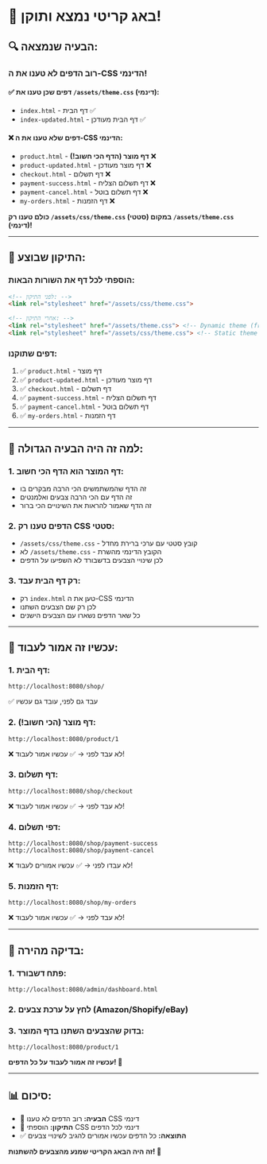 # 🚨 באג קריטי נמצא ותוקן!

## 🔍 **הבעיה שנמצאה:**

### **רוב הדפים לא טענו את ה-CSS הדינמי!**

#### **✅ דפים שכן טענו את `/assets/theme.css` (דינמי):**
- `index.html` - דף הבית ✅
- `index-updated.html` - דף הבית מעודכן ✅

#### **❌ דפים שלא טענו את ה-CSS הדינמי:**
- `product.html` - **דף מוצר (הדף הכי חשוב!)** ❌
- `product-updated.html` - דף מוצר מעודכן ❌
- `checkout.html` - דף תשלום ❌
- `payment-success.html` - דף תשלום הצליח ❌
- `payment-cancel.html` - דף תשלום בוטל ❌
- `my-orders.html` - דף הזמנות ❌

**כולם טענו רק `/assets/css/theme.css` (סטטי) במקום `/assets/theme.css` (דינמי)!**

---

## 🔧 **התיקון שבוצע:**

### **הוספתי לכל דף את השורות הבאות:**
```html
<!-- לפני התיקון: -->
<link rel="stylesheet" href="/assets/css/theme.css">

<!-- אחרי התיקון: -->
<link rel="stylesheet" href="/assets/theme.css"> <!-- Dynamic theme (from server) -->
<link rel="stylesheet" href="/assets/css/theme.css"> <!-- Static theme (fallback) -->
```

### **דפים שתוקנו:**
1. ✅ `product.html` - דף מוצר
2. ✅ `product-updated.html` - דף מוצר מעודכן
3. ✅ `checkout.html` - דף תשלום
4. ✅ `payment-success.html` - דף תשלום הצליח
5. ✅ `payment-cancel.html` - דף תשלום בוטל
6. ✅ `my-orders.html` - דף הזמנות

---

## 🎯 **למה זה היה הבעיה הגדולה:**

### **1. דף המוצר הוא הדף הכי חשוב:**
- זה הדף שהמשתמשים הכי הרבה מבקרים בו
- זה הדף עם הכי הרבה צבעים ואלמנטים
- זה הדף שאמור להראות את השינויים הכי ברור

### **2. הדפים טענו רק CSS סטטי:**
- `/assets/css/theme.css` - קובץ סטטי עם ערכי ברירת מחדל
- לא `/assets/theme.css` - הקובץ הדינמי מהשרת
- לכן שינויי הצבעים בדשבורד לא השפיעו על הדפים

### **3. רק דף הבית עבד:**
- רק `index.html` טען את ה-CSS הדינמי
- לכן רק שם הצבעים השתנו
- כל שאר הדפים נשארו עם הצבעים הישנים

---

## 🧪 **עכשיו זה אמור לעבוד:**

### **1. דף הבית:**
```
http://localhost:8080/shop/
```
✅ עבד גם לפני, עובד גם עכשיו

### **2. דף מוצר (הכי חשוב!):**
```
http://localhost:8080/product/1
```
❌ לא עבד לפני → ✅ עכשיו אמור לעבוד!

### **3. דף תשלום:**
```
http://localhost:8080/shop/checkout
```
❌ לא עבד לפני → ✅ עכשיו אמור לעבוד!

### **4. דפי תשלום:**
```
http://localhost:8080/shop/payment-success
http://localhost:8080/shop/payment-cancel
```
❌ לא עבדו לפני → ✅ עכשיו אמורים לעבוד!

### **5. דף הזמנות:**
```
http://localhost:8080/shop/my-orders
```
❌ לא עבד לפני → ✅ עכשיו אמור לעבוד!

---

## 🎨 **בדיקה מהירה:**

### **1. פתח דשבורד:**
```
http://localhost:8080/admin/dashboard.html
```

### **2. לחץ על ערכת צבעים** (Amazon/Shopify/eBay)

### **3. בדוק שהצבעים השתנו בדף המוצר:**
```
http://localhost:8080/product/1
```

**עכשיו זה אמור לעבוד על כל הדפים! 🚀**

---

## 📊 **סיכום:**

- 🐛 **הבעיה:** רוב הדפים לא טענו CSS דינמי
- 🔧 **התיקון:** הוספתי CSS דינמי לכל הדפים
- ✅ **התוצאה:** כל הדפים עכשיו אמורים להגיב לשינויי צבעים

**זה היה הבאג הקריטי שמנע מהצבעים להשתנות! 🎯**
